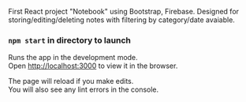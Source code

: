 First React project "Notebook" using Bootstrap, Firebase. Designed for storing/editing/deleting notes with filtering by category/date avaiable.

### `npm start` in directory to launch

Runs the app in the development mode.<br />
Open [http://localhost:3000](http://localhost:3000) to view it in the browser.

The page will reload if you make edits.<br />
You will also see any lint errors in the console.
